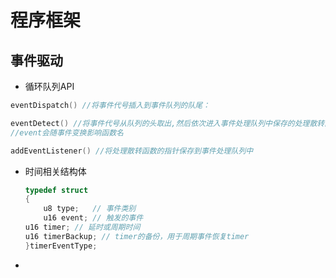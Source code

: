 # 程序框架





## 事件驱动

- 循环队列API

```c
eventDispatch() //将事件代号插入到事件队列的队尾：
```

```C
eventDetect() //将事件代号从队列的头取出,然后依次进入事件处理队列中保存的处理散转函数，如果某处理散转函数里定义了该事件的处理方法，则进入执行
//event会随事件变换影响函数名
```

```c
addEventListener() //将处理散转函数的指针保存到事件处理队列中
```

- 时间相关结构体

  ```c
  typedef struct
  {
      u8 type;   // 事件类别
      u16 event; // 触发的事件
  u16 timer; // 延时或周期时间
  u16 timerBackup; // timer的备份，用于周期事件恢复timer
  }timerEventType;
  ```

- 
